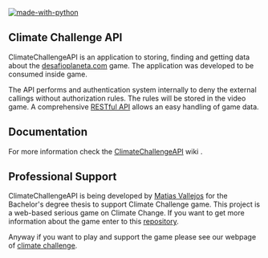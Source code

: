 [![made-with-python](https://img.shields.io/badge/Made%20with-Python-1f425f.svg)](https://www.python.org/)

Climate Challenge API
-------------

ClimateChallengeAPI is an application to storing, finding and getting data about the [desafioplaneta.com](https://desafioplaneta.com) game. The application was developed to be consumed inside game.

The API performs and authentication system internally to deny the external callings without authorization rules. The rules will be stored in the video game. A comprehensive [RESTful API](docs/README.md) allows an easy handling of game data.

Documentation
-------------
For more information check the [ClimateChallengeAPI](docs/README.md) wiki .

Professional Support
---------------------
ClimateChallengeAPI is being developed by [Matias Vallejos](matiasvallejos.com) for the Bachelor's degree thesis to support Climate Challenge game. This project is a web-based serious game on Climate Change. If you want to get more information about the game enter to this [repository](https://github.com/matiasvallejosdev/planet-challenge-game).

Anyway if you want to play and support the game please see our webpage of [climate challenge](https://desafioplaneta.com).